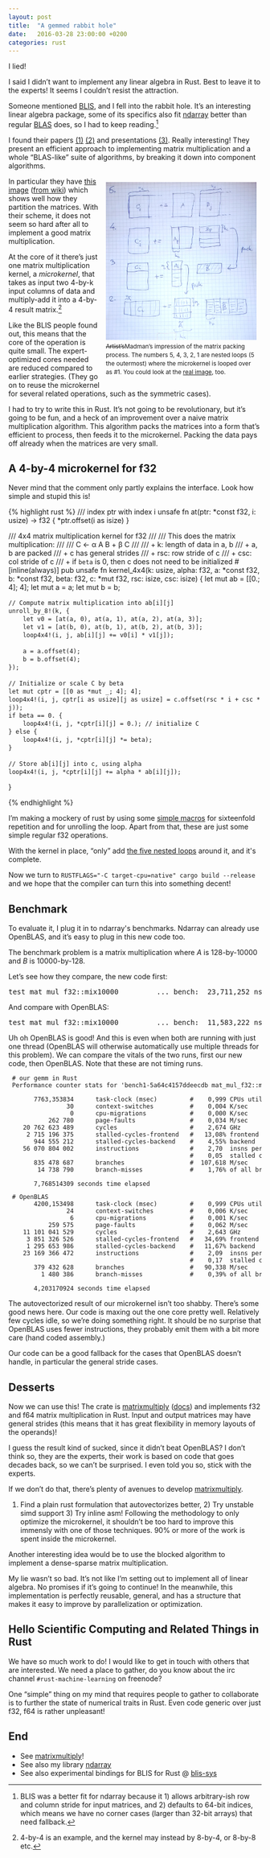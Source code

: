 ```yaml
---
layout: post
title:  "A gemmed rabbit hole"
date:   2016-03-28 23:00:00 +0200
categories: rust
---
```


I lied!

I said I didn’t want to implement any linear algebra in Rust. Best to leave
it to the experts! It seems I couldn’t resist the attraction.

Someone mentioned [BLIS][blis], and I fell into the rabbit hole.
It’s an interesting linear algebra package,
some of its specifics also fit [ndarray][ndarray]
better than regular [BLAS][blas] does, so I had to keep reading.[^1]

[blis]: https://github.com/flame/blis#readme
[ndarray]: https://github.com/bluss/rust-ndarray
[blas]: https://en.wikipedia.org/wiki/Basic_Linear_Algebra_Subprograms

I found their papers [(1)][1] [(2)][2] and presentations [(3)][3].
Really interesting! They present an efficient approach to implementing
matrix multiplication and a whole “BLAS-like” suite of algorithms,
by breaking it down into component algorithms.

<div style="float: right; width: 300px; padding: 10px;"> 
<img style="max-width: 100%;" alt="matrix splitting scheme" src="/blis.jpg" />
<small>
<strike>Artist’s</strike>Madman’s impression of the matrix packing process. The numbers 5, 4,
3, 2, 1 are nested loops (5 the outermost) where the microkernel is looped
over as #1.
You could look at the
<a href="https://github.com/flame/blis/wiki/Multithreading">real image</a>, too.
</small>
</div>

In particular they have [this image][mt] ([from wiki][w]) which shows well
how they partition the matrices. With their scheme, it does not seem so hard
after all to implement a good matrix multiplication.

At the core of it there’s just one matrix multiplication kernel,
a _microkernel_, that takes as input two 4-by-k input columns of data and
multiply-add it into a 4-by-4 result matrix.[^2]

[1]: http://www.cs.utexas.edu/users/flame/pubs/blis1_toms_rev3.pdf
[2]: http://www.cs.utexas.edu/users/flame/pubs/blis3_ipdps14.pdf
[3]: http://www.imm.dtu.dk/arith21/presentations/pres_32.pdf
[mt]: https://camo.githubusercontent.com/333bdb9b5a6b357bcc0a0450f1f36f2d1734ce9b/687474703a2f2f7777772e63732e7574657861732e6564752f75736572732f6669656c642f6d6d5f616c676f726974686d2e706e67
[w]: https://github.com/flame/blis/wiki/Multithreading

Like the BLIS people found out, this means that the core of the operation
is quite small. The expert-optimized cores needed are reduced compared to earlier
strategies. (They go on to reuse the microkernel for several related operations,
such as the symmetric cases).

I had to try to write this in Rust. It’s not going to be revolutionary,
but it’s going to be fun, and a heck of an improvement over a naive matrix
multiplication algorithm. This algorithm packs the matrices into a form that’s
efficient to process, then feeds it to the microkernel. Packing the
data pays off already when the matrices are very small.

## A 4-by-4 microkernel for f32

Never mind that the comment only partly explains
the interface. Look how simple and stupid this is!

{% highlight rust %}
/// index ptr with index i
unsafe fn at(ptr: *const f32, i: usize) -> f32 {
    *ptr.offset(i as isize)
}

/// 4x4 matrix multiplication kernel for f32
///
/// This does the matrix multiplication:
///
/// C ← α A B + β C
///
/// + k: length of data in a, b
/// + a, b are packed
/// + c has general strides
/// + rsc: row stride of c
/// + csc: col stride of c
/// + if `beta` is 0, then c does not need to be initialized
#[inline(always)]
pub unsafe fn kernel_4x4(k: usize, alpha: f32, a: *const f32, b: *const f32,
                         beta: f32, c: *mut f32, rsc: isize, csc: isize)
{
    let mut ab = [[0.; 4]; 4];
    let mut a = a;
    let mut b = b;

    // Compute matrix multiplication into ab[i][j]
    unroll_by_8!(k, {
        let v0 = [at(a, 0), at(a, 1), at(a, 2), at(a, 3)];
        let v1 = [at(b, 0), at(b, 1), at(b, 2), at(b, 3)];
        loop4x4!(i, j, ab[i][j] += v0[i] * v1[j]);

        a = a.offset(4);
        b = b.offset(4);
    });

    // Initialize or scale C by beta
    let mut cptr = [[0 as *mut _; 4]; 4];
    loop4x4!(i, j, cptr[i as usize][j as usize] = c.offset(rsc * i + csc * j));
    if beta == 0. {
        loop4x4!(i, j, *cptr[i][j] = 0.); // initialize C
    } else {
        loop4x4!(i, j, *cptr[i][j] *= beta);
    }

    // Store ab[i][j] into c, using alpha
    loop4x4!(i, j, *cptr[i][j] += alpha * ab[i][j]);
}

{% endhighlight %}

I’m making a mockery of rust by using some [simple macros][mc] for sixteenfold
repetition and for unrolling the loop. Apart from that, these are just some
simple regular f32 operations.

With the kernel in place, “only” add [the five nested loops][loop] around it,
and it's complete.

[loop]: https://github.com/bluss/matrixmultiply/blob/ccb0be9df381208f314562a2b6fbef0d258af0a5/src/gemm.rs#L73-L172

Now we turn to `RUSTFLAGS="-C target-cpu=native" cargo build --release` and
we hope that the compiler can turn this into something decent! 

[mc]: https://play.rust-lang.org/?gist=8ab944302b630a2df4f3&version=stable


## Benchmark

To evaluate it, I plug it in to ndarray's benchmarks. Ndarray can already use
OpenBLAS, and it’s easy to plug in this new code too.

The benchmark problem is a matrix multiplication where *A* is 128-by-10000
and *B* is 10000-by-128.

Let’s see how they compare, the new code first:

<pre>
test mat_mul_f32::mix10000         ... bench:  23,711,252 ns/iter (+/- 479,749)
</pre>

And compare with OpenBLAS:

<pre>
test mat_mul_f32::mix10000         ... bench:  11,583,222 ns/iter (+/- 377,390)
</pre>

Uh oh OpenBLAS is good! And this is even when both are running with just one thread
(OpenBLAS will otherwise automatically use multiple threads for this problem).
We can compare the vitals of the two runs, first our new code, then OpenBLAS.
Note that these are not timing runs.

<pre style="font-size: small">
 # our gemm in Rust
 Performance counter stats for 'bench1-5a64c4157ddeecdb mat_mul_f32::mix10000 --bench':

       7763,353834      task-clock (msec)         #    0,999 CPUs utilized
                30      context-switches          #    0,004 K/sec
                 0      cpu-migrations            #    0,000 K/sec
           262 780      page-faults               #    0,034 M/sec
    20 762 623 489      cycles                    #    2,674 GHz                      (83,32%)
     2 715 196 375      stalled-cycles-frontend   #   13,08% frontend cycles idle     (83,32%)
       944 555 212      stalled-cycles-backend    #    4,55% backend  cycles idle     (66,64%)
    56 070 804 002      instructions              #    2,70  insns per cycle
                                                  #    0,05  stalled cycles per insn  (83,36%)
       835 478 687      branches                  #  107,618 M/sec                    (83,37%)
        14 738 790      branch-misses             #    1,76% of all branches          (83,36%)

       7,768514309 seconds time elapsed
</pre>

<pre style="font-size: small">
 # OpenBLAS
       4200,153498      task-clock (msec)         #    0,999 CPUs utilized          
                24      context-switches          #    0,006 K/sec                  
                 6      cpu-migrations            #    0,001 K/sec                  
           259 575      page-faults               #    0,062 M/sec                  
    11 101 041 529      cycles                    #    2,643 GHz                      (83,29%)
     3 851 326 526      stalled-cycles-frontend   #   34,69% frontend cycles idle     (83,34%)
     1 295 653 986      stalled-cycles-backend    #   11,67% backend  cycles idle     (66,69%)
    23 169 366 472      instructions              #    2,09  insns per cycle        
                                                  #    0,17  stalled cycles per insn  (83,34%)
       379 432 628      branches                  #   90,338 M/sec                    (83,34%)
         1 480 386      branch-misses             #    0,39% of all branches          (83,34%)

       4,203170924 seconds time elapsed
</pre>

The autovectorized result of our microkernel isn’t too shabby.
There’s some good news here. Our code is
maxing out the one core pretty well. Relatively few cycles idle, so we’re
doing something right. It should be no surprise that OpenBLAS uses fewer
instructions, they probably emit them with a bit more care (hand coded
assembly.)

Our code can be a good fallback for the cases that OpenBLAS doesn’t handle,
in particular the general stride cases.

## Desserts

Now we can use this! The crate is [matrixmultiply][gemmcrate] ([docs][docs])
and implements f32 and f64 matrix multiplication in Rust. Input and output
matrices may have general strides (this means that it has great flexibility in
memory layouts of the operands)!

[gemmcrate]: https://crates.io/crates/matrixmultiply
[docs]: http://bluss.github.io/matrixmultiply/matrixmultiply/

I guess the result kind of sucked, since it didn’t beat OpenBLAS? I don’t think
so, they are the experts, their work is based on code that goes decades back,
so we can’t be surprised.
I even told you so, stick with the experts.

If we don’t do that, there’s plenty of avenues to develop [matrixmultiply][gemmcrate].
1) Find a plain rust formulation that autovectorizes better, 2) Try unstable
simd support 3) Try inline asm! Following the methodology to only optimize
the microkernel, it shouldn’t be too hard to improve this immensly with
one of those techniques. 90% or more of the work is spent
inside the microkernel.

Another interesting idea would be to use the blocked algorithm
to implement a dense-sparse matrix multiplication.

My lie wasn’t so bad. It’s not like I’m setting out to implement all of linear
algebra. No promises if it’s going to continue! In
the meanwhile, this implementation is perfectly reusable, general, and has
a structure that makes it easy to improve by parallelization or optimization.

## Hello Scientific Computing and Related Things in Rust

We have so much work to do! I would like to get in touch with others
that are interested. We need a place to gather, do you know about
the irc channel `#rust-machine-learning` on freenode?

One “simple” thing on my mind that requires people to gather to collaborate
is to further the state of numerical traits in Rust. Even 
code generic over just f32, f64 is rather unpleasant!

## End

+ See [matrixmultiply][gemmcrate]!
+ See also my library [ndarray][ndarray]
+ See also experimental bindings for BLIS for Rust @ [blis-sys][blissys]

[blissys]: https://github.com/bluss/blis-sys

[^1]: BLIS was a better fit for ndarray because it 1) allows arbitrary-ish row and column stride for input matrices, and 2) defaults to 64-bit indices, which means we have no corner cases (larger than 32-bit arrays) that need fallback.  

[^2]: 4-by-4 is an example, and the kernel may instead by 8-by-4, or 8-by-8 etc.
